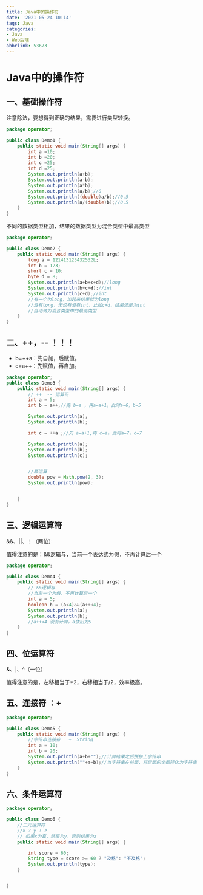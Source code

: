 ```yaml
---
title: Java中的操作符
date: '2021-05-24 10:14'
tags: Java
categories: 
- Java
- Web后端
abbrlink: 53673
---
```

<meta name="referrer" content="no-referrer" />

# Java中的操作符

## 一、基础操作符

注意除法，要想得到正确的结果，需要进行类型转换。

```java
package operator;

public class Demo1 {
    public static void main(String[] args) {
        int a =10;
        int b =20;
        int c =25;
        int d =25;
        System.out.println(a+b);
        System.out.println(a-b);
        System.out.println(a*b);
        System.out.println(a/b);//0
        System.out.println((double)a/b);//0.5
        System.out.println(a/(double)b);//0.5
    }
}

```

不同的数据类型相加，结果的数据类型为混合类型中最高类型

```java
package operator;

public class Demo2 {
    public static void main(String[] args) {
        long a = 121413125432532L;
        int b = 123;
        short c = 10;
        byte d = 8;
        System.out.println(a+b+c+d);//long
        System.out.println(b+c+d);//int
        System.out.println(c+d);//int
        //有一个为long，加起来结果就为long
        //没有long，无论有没有int，比如c+d，结果还是为int
        //自动转为混合类型中的最高类型
    }
}

```



## 二、++，-- ！！！

- b=++a：先自加，后赋值。
- c=a++：先赋值，再自加。

```java
package operator;
public class Demo3 {
    public static void main(String[] args) {
        // ++  -- 运算符
        int a = 5;
        int b = a++;//先 b=a ，再a=a+1。此时a=6，b=5

        System.out.println(a);
        System.out.println(b);

        int c = ++a ;//先 a=a+1,再 c=a。此时a=7，c=7

        System.out.println(a);
        System.out.println(b);
        System.out.println(c);


        //幂运算
        double pow = Math.pow(2, 3);
        System.out.println(pow);


    }
}

```



## 三、逻辑运算符

&&、||、！（两位）

值得注意的是：&&逻辑与，当前一个表达式为假，不再计算后一个

```java
package operator;

public class Demo4 {
    public static void main(String[] args) {
        // &&逻辑与
        //当前一个为假，不再计算后一个
        int a = 5;
        boolean b = (a<4)&&(a++<4);
        System.out.println(a);
        System.out.println(b);
        //a++<4 没有计算，a依旧为5
    }
}

```



## 四、位运算符

&、|、^（一位）

值得注意的是，左移相当于*2，右移相当于/2，效率极高。

## 五、连接符 ：+

```java
package operator;

public class Demo5 {
    public static void main(String[] args) {
        //字符串连接符   +  String
        int a = 10;
        int b = 20;
        System.out.println(a+b+"");//计算结果之后拼接上字符串
        System.out.println(""+a+b);//当字符串在前面，将后面的全都转化为字符串
    }
}
```

## 六、条件运算符

```java
package operator;

public class Demo6 {
    //三元运算符
    //x ? y : z
    // 如果x为真，结果为y，否则结果为z
    public static void main(String[] args) {

        int score = 60;
        String type = score >= 60 ? "及格": "不及格";
        System.out.println(type);
    }


}

```

